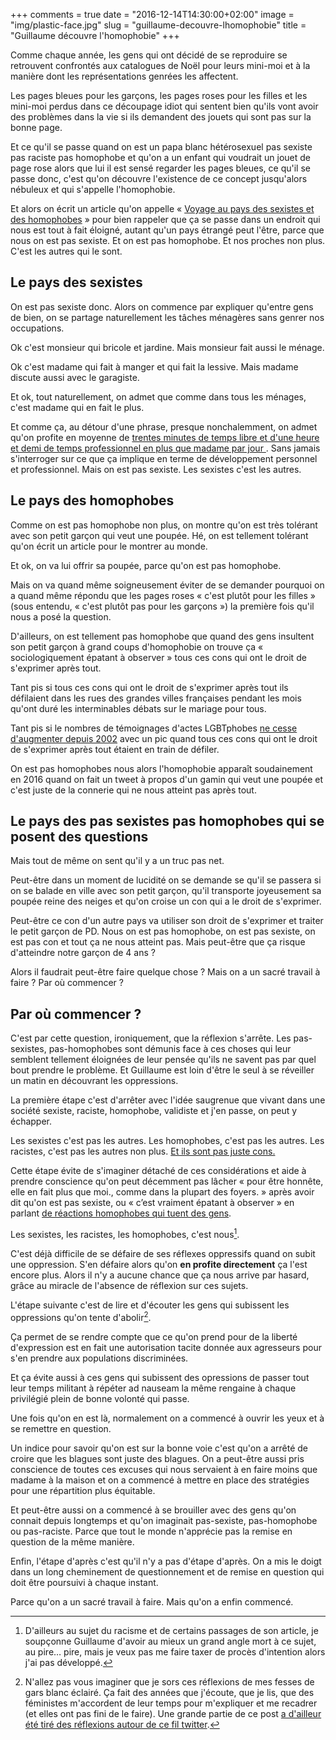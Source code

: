 +++
comments = true
date = "2016-12-14T14:30:00+02:00"
image = "img/plastic-face.jpg"
slug = "guillaume-decouvre-lhomophobie"
title = "Guillaume découvre l'homophobie"
+++

Comme chaque année, les gens qui ont décidé de se reproduire se retrouvent confrontés aux catalogues de Noël pour leurs mini-moi et à la manière dont les représentations genrées les affectent.

Les pages bleues pour les garçons, les pages roses pour les filles et les mini-moi perdus dans ce découpage idiot qui sentent bien qu'ils vont avoir des problèmes dans la vie si ils demandent des jouets qui sont pas sur la bonne page.

Et ce qu'il se passe quand on est un papa blanc hétérosexuel pas sexiste pas raciste pas homophobe et qu'on a un enfant qui voudrait un jouet de page rose alors que lui il est sensé regarder les pages bleues, ce qu'il se passe donc, c'est qu'on découvre l'existence de ce concept jusqu'alors nébuleux et qui s'appelle l'homophobie.

Et alors on écrit un article qu'on appelle « [Voyage au pays des sexistes et des homophobes][3] » pour bien rappeler que ça se passe dans un endroit qui nous est tout à fait éloigné, autant qu'un pays étrangé peut l'être, parce que nous on est pas sexiste. Et on est pas homophobe. Et nos proches non plus. C'est les autres qui le sont.

## Le pays des sexistes

On est pas sexiste donc. Alors on commence par expliquer qu'entre gens de bien, on se partage naturellement les tâches ménagères sans genrer nos occupations.

Ok c'est monsieur qui bricole et jardine. Mais monsieur fait aussi le ménage.

Ok c'est madame qui fait à manger et qui fait la lessive. Mais madame discute aussi avec le garagiste.

Et ok, tout naturellement, on admet que comme dans tous les ménages, c'est madame qui en fait le plus.

Et comme ça, au détour d'une phrase, presque nonchalemment, on admet qu'on profite en moyenne de [trentes minutes de temps libre et d'une heure et demi de temps professionnel en plus que madame par jour ][4]. Sans jamais s'interroger sur ce que ça implique en terme de développement personnel et professionnel. Mais on est pas sexiste. Les sexistes c'est les autres.

## Le pays des homophobes

Comme on est pas homophobe non plus, on montre qu'on est très tolérant avec son petit garçon qui veut une poupée. Hé, on est tellement tolérant qu'on écrit un article pour le montrer au monde.

Et ok, on va lui offrir sa poupée, parce qu'on est pas homophobe.

Mais on va quand même soigneusement éviter de se demander pourquoi on a quand même répondu que les pages roses « c'est plutôt pour les filles » (sous entendu, « c'est plutôt pas pour les garçons ») la première fois qu'il nous a posé la question.

D'ailleurs, on est tellement pas homophobe que quand des gens insultent son petit garçon à grand coups d'homophobie on trouve ça « sociologiquement épatant à observer » tous ces cons qui ont le droit de s'exprimer après tout.

Tant pis si tous ces cons qui ont le droit de s'exprimer après tout ils  défilaient dans les rues des grandes villes françaises pendant les mois qu'ont duré les interminables débats sur le mariage pour tous.

Tant pis si le nombres de témoignages d'actes LGBTphobes [ne cesse d'augmenter depuis 2002][5] avec un pic quand tous ces cons qui ont le droit de s'exprimer après tout étaient en train de défiler.

On est pas homophobes nous alors l'homophobie apparaît soudainement en 2016 quand on fait un tweet à propos d'un gamin qui veut une poupée et c'est juste de la connerie qui ne nous atteint pas après tout.

## Le pays des pas sexistes pas homophobes qui se posent des questions

Mais tout de même on sent qu'il y a un truc pas net.

Peut-être dans un moment de lucidité on se demande se qu'il se passera si on se balade en ville avec son petit garçon, qu'il transporte joyeusement sa poupée reine des neiges et qu'on croise un con qui a le droit de s'exprimer.

Peut-être ce con d'un autre pays va utiliser son droit de s'exprimer et traiter le petit garçon de PD. Nous on est pas homophobe, on est pas sexiste, on est pas con et tout ça ne nous atteint pas. Mais peut-être que ça risque d'atteindre notre garçon de 4 ans ?

Alors il faudrait peut-être faire quelque chose ? Mais on a un sacré travail à faire ? Par où commencer ?

## Par où commencer ?

C'est par cette question, ironiquement, que la réflexion s'arrête. Les pas-sexistes, pas-homophobes sont démunis face à ces choses qui leur semblent tellement éloignées de leur pensée qu'ils ne savent pas par quel bout prendre le problème. Et Guillaume est loin d'être le seul à se réveiller un matin en découvrant les oppressions.

La première étape c'est d'arrêter avec l'idée saugrenue que vivant dans une société sexiste, raciste, homophobe, validiste et j'en passe, on peut y échapper.

Les sexistes c'est pas les autres. Les homophobes, c'est pas les autres. Les racistes, c'est pas les autres non plus. [Et ils sont pas juste cons.][6]

Cette étape évite de s'imaginer détaché de ces considérations et aide à prendre conscience qu'on peut décemment pas lâcher « pour être honnête, elle en fait plus que moi., comme dans la plupart des foyers. » après avoir dit qu'on est pas sexiste, ou « c’est vraiment épatant à observer » en parlant [de réactions homophobes qui tuent des gens][7].

Les sexistes, les racistes, les homophobes, c'est nous[^1].

C'est déjà difficile de se défaire de ses réflexes oppressifs quand on subit une oppression. S'en défaire alors qu'on **en profite directement** ça l'est encore plus. Alors il n'y a aucune chance que ça nous arrive par hasard, grâce au miracle de l'absence de réflexion sur ces sujets.

L'étape suivante c'est de lire et d'écouter les gens qui subissent les oppressions qu'on tente d'abolir[^2].

Ça permet de se rendre compte que ce qu'on prend pour de la liberté d'expression est en fait une autorisation tacite donnée aux agresseurs pour s'en prendre aux populations discriminées.

Et ça évite aussi à ces gens qui subissent des opressions de passer tout leur temps militant à répéter ad nauseam la même rengaine à chaque privilégié plein de bonne volonté qui passe.

Une fois qu'on en est là, normalement on a commencé à ouvrir les yeux et à se remettre en question.

Un indice pour savoir qu'on est sur la bonne voie c'est qu'on a arrêté de croire que les blagues sont juste des blagues. On a peut-être aussi pris conscience de toutes ces excuses qui nous servaient à en faire moins que madame à la maison et on a commencé à mettre en place des stratégies pour une répartition plus équitable.

Et peut-être aussi on a commencé à se brouiller avec des gens qu'on connait depuis longtemps et qu'on imaginait pas-sexiste, pas-homophobe ou pas-raciste. Parce que tout le monde n'apprécie pas la remise en question de la même manière.

Enfin, l'étape d'après c'est qu'il n'y a pas d'étape d'après. On a mis le doigt dans un long cheminement de questionnement et de remise en question qui doit être poursuivi à chaque instant.

Parce qu'on a un sacré travail à faire. Mais qu'on a enfin commencé.

[3]: https://medium.com/@gchampeau/voyage-au-pays-des-sexistes-et-homophobes-3706575ea544
[4]: http://www.inegalites.fr/spip.php?article245
[5]: https://www.sos-homophobie.org/rapport-annuel-2015
[6]: https://medium.com/@mcpaccard/le-problème-ici-cest-que-c-est-trop-simple-de-grouper-ces-gens-dans-les-cons-66634585ab4
[7]: https://www.sos-homophobie.org/article/le-suicide-une-consequence-averee-de-l%E2%80%99homophobie-et-de-la-transphobie

[^1]: D'ailleurs au sujet du racisme et de certains passages de son article, je soupçonne Guillaume d'avoir au mieux un grand angle mort à ce sujet, au pire… pire, mais je veux pas me faire taxer de procès d'intention alors j'ai pas développé.

[^2]: N'allez pas vous imaginer que je sors ces réflexions de mes fesses de gars blanc éclairé. Ça fait des années que j'écoute, que je lis, que des féministes m'accordent de leur temps pour m'expliquer et me recadrer (et elles ont pas fini de le faire). Une grande partie de ce post [a d'ailleur été tiré des réflexions autour de ce fil twitter](https://twitter.com/valerieCG/status/809001185910882304).
